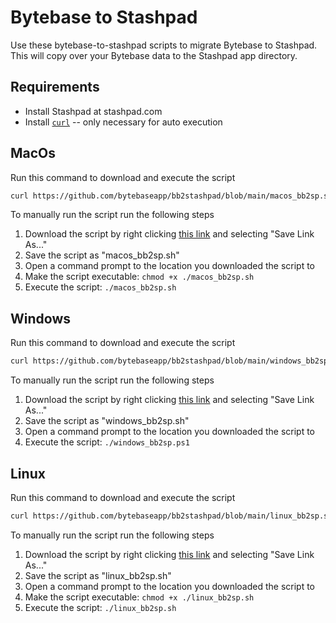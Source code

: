 # Bytebase to Stashpad

Use these bytebase-to-stashpad scripts to migrate Bytebase to Stashpad. This will copy over your Bytebase data to the Stashpad app directory.

## Requirements

- Install Stashpad at stashpad.com
- Install [`curl`](https://curl.se/download.html) -- only necessary for auto execution

## MacOs

Run this command to download and execute the script

```bash
curl https://github.com/bytebaseapp/bb2stashpad/blob/main/macos_bb2sp.sh?raw=true > macos_bb2sp.sh && chmod +x ./macos_bb2sp.sh && ./macos_bb2sp.sh
```

To manually run the script run the following steps

1. Download the script by right clicking [this link](https://github.com/bytebaseapp/bb2stashpad/blob/main/macos_bb2sp.sh?raw=true) and selecting "Save Link As..."
2. Save the script as "macos_bb2sp.sh"
3. Open a command prompt to the location you downloaded the script to
4. Make the script executable: `chmod +x ./macos_bb2sp.sh`
5. Execute the script: `./macos_bb2sp.sh`

## Windows

Run this command to download and execute the script

```bash
curl https://github.com/bytebaseapp/bb2stashpad/blob/main/windows_bb2sp.ps1?raw=true > windows_bb2sp.ps1 && ./windows_bb2sp.ps1
```

To manually run the script run the following steps

1. Download the script by right clicking [this link](https://github.com/bytebaseapp/bb2stashpad/blob/main/windows_bb2sp.ps1?raw=true) and selecting "Save Link As..."
2. Save the script as "windows_bb2sp.sh"
3. Open a command prompt to the location you downloaded the script to
4. Execute the script: `./windows_bb2sp.ps1`

## Linux

Run this command to download and execute the script

```bash
curl https://github.com/bytebaseapp/bb2stashpad/blob/main/linux_bb2sp.sh?raw=true > linux_bb2sp.sh && chmod +x ./linux_bb2sp.sh && ./linux_bb2sp.sh
```

To manually run the script run the following steps

1. Download the script by right clicking [this link](https://github.com/bytebaseapp/bb2stashpad/blob/main/linux_bb2sp.sh?raw=true) and selecting "Save Link As..."
2. Save the script as "linux_bb2sp.sh"
3. Open a command prompt to the location you downloaded the script to
4. Make the script executable: `chmod +x ./linux_bb2sp.sh`
5. Execute the script: `./linux_bb2sp.sh`
